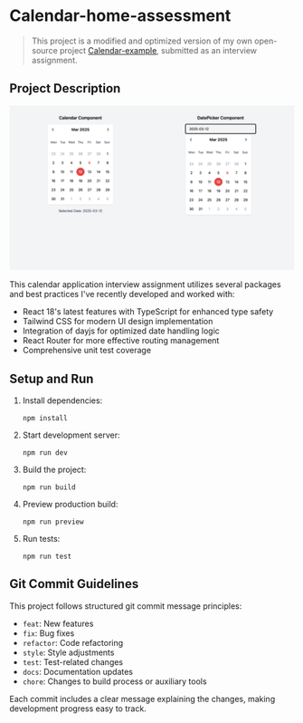 

# Calendar-home-assessment

> This project is a modified and optimized version of my own open-source project [Calendar-example](https://github.com/ahwei/Calendar-example), submitted as an interview assignment.

## Project Description

![Calendar Application Preview](public/view.png)

This calendar application interview assignment utilizes several packages and best practices I've recently developed and worked with:

- React 18's latest features with TypeScript for enhanced type safety
- Tailwind CSS for modern UI design implementation
- Integration of dayjs for optimized date handling logic
- React Router for more effective routing management
- Comprehensive unit test coverage

## Setup and Run

1. Install dependencies:
   ```
   npm install
   ```

2. Start development server:
   ```
   npm run dev
   ```

3. Build the project:
   ```
   npm run build
   ```

4. Preview production build:
   ```
   npm run preview
   ```

5. Run tests:
   ```
   npm run test
   ```

## Git Commit Guidelines

This project follows structured git commit message principles:

- `feat`: New features
- `fix`: Bug fixes
- `refactor`: Code refactoring
- `style`: Style adjustments
- `test`: Test-related changes
- `docs`: Documentation updates
- `chore`: Changes to build process or auxiliary tools

Each commit includes a clear message explaining the changes, making development progress easy to track.
